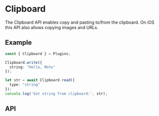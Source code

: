 <plugin-platforms platforms="pwa,ios,android,electron"></plugin-platforms>

# Clipboard

The Clipboard API enables copy and pasting to/from the clipboard. On iOS this API also allows 
copying images and URLs.

<plugin-api index="true" name="clipboard"></plugin-api>

## Example

```typescript
const { Clipboard } = Plugins;

Clipboard.write({
  string: "Hello, Moto"
});

let str = await Clipboard.read({
  type: "string"
});
console.log('Got string from clipboard:', str);
```

## API

<plugin-api name="clipboard"></plugin-api>
